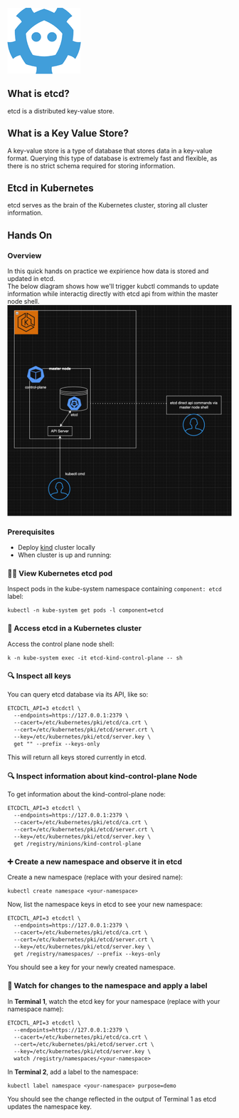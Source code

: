 ![etcd-icon](etcd-icon.png)


## What is etcd?
etcd is a distributed key-value store.

## What is a Key Value Store?
A key-value store is a type of database that stores data in a key-value format.
Querying this type of database is extremely fast and flexible, as there is no strict schema required for storing information.

## Etcd in Kubernetes
etcd serves as the brain of the Kubernetes cluster, storing all cluster information.

## Hands On
### Overview
In this quick hands on practice we expirience how data is stored and updated in etcd. <br>
The below diagram shows how we'll trigger kubctl commands to update information while interactig directly with etcd api from within the master node shell.
![overview-diagram](hands-on-overview.png)


### Prerequisites
* Deploy [kind](https://kind.sigs.k8s.io/docs/user/quick-start/) cluster locally
* When cluster is up and running:

### 🕵️‍♂️  View Kubernetes etcd pod
Inspect pods in the kube-system namespace containing `component: etcd` label:

```
kubectl -n kube-system get pods -l component=etcd
```

### 🔐 Access etcd in a Kubernetes cluster
Access the control plane node shell:

```
k -n kube-system exec -it etcd-kind-control-plane -- sh
```

### 🔍 Inspect all keys
You can query etcd database via its API, like so:

```
ETCDCTL_API=3 etcdctl \
  --endpoints=https://127.0.0.1:2379 \
  --cacert=/etc/kubernetes/pki/etcd/ca.crt \
  --cert=/etc/kubernetes/pki/etcd/server.crt \
  --key=/etc/kubernetes/pki/etcd/server.key \
  get "" --prefix --keys-only
```

This will return all keys stored currently in etcd.

### 🔍 Inspect information about kind-control-plane Node
To get information about the kind-control-plane node:

```
ETCDCTL_API=3 etcdctl \
  --endpoints=https://127.0.0.1:2379 \
  --cacert=/etc/kubernetes/pki/etcd/ca.crt \
  --cert=/etc/kubernetes/pki/etcd/server.crt \
  --key=/etc/kubernetes/pki/etcd/server.key \
  get /registry/minions/kind-control-plane
```

### ➕ Create a new namespace and observe it in etcd
Create a new namespace (replace <your-namespace> with your desired name):

```
kubectl create namespace <your-namespace>
```

Now, list the namespace keys in etcd to see your new namespace:

```
ETCDCTL_API=3 etcdctl \
  --endpoints=https://127.0.0.1:2379 \
  --cacert=/etc/kubernetes/pki/etcd/ca.crt \
  --cert=/etc/kubernetes/pki/etcd/server.crt \
  --key=/etc/kubernetes/pki/etcd/server.key \
  get /registry/namespaces/ --prefix --keys-only
```

You should see a key for your newly created namespace.

### 👀 Watch for changes to the namespace and apply a label
In **Terminal 1**, watch the etcd key for your namespace (replace <your-namespace> with your namespace name):

```
ETCDCTL_API=3 etcdctl \
  --endpoints=https://127.0.0.1:2379 \
  --cacert=/etc/kubernetes/pki/etcd/ca.crt \
  --cert=/etc/kubernetes/pki/etcd/server.crt \
  --key=/etc/kubernetes/pki/etcd/server.key \
  watch /registry/namespaces/<your-namespace>
```

In **Terminal 2**, add a label to the namespace:

```
kubectl label namespace <your-namespace> purpose=demo
```

You should see the change reflected in the output of Terminal 1 as etcd updates the namespace key.

